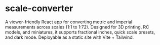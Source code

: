 # scale-converter
A viewer-friendly React app for converting metric and imperial measurements across scales (1:1 to 1:72). Designed for 3D printing, RC models, and miniatures, it supports fractional inches, quick scale presets, and dark mode. Deployable as a static site with Vite + Tailwind.
